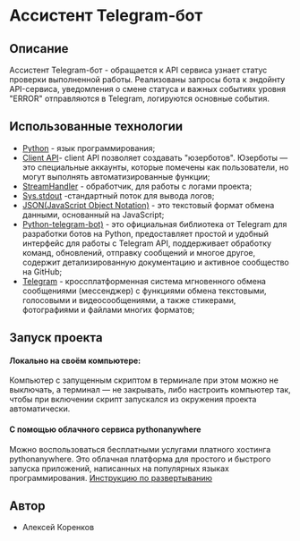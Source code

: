 # **Ассистент Telegram-бот**

## ****Описание****
Ассистент Telegram-бот - обращается к API сервиса узнает статус проверки выполненной работы.
Реализованы запросы бота к эндойнту API-сервиса, уведомления о смене статуса и важных событиях уровня "ERROR" отправляются в Telegram, логируются основные события.

## ****Использованные технологии****
- [Python](https://www.python.org/) - язык программирования;
- [Client API](https://appmaster.io/ru/glossary/api-klient)- client API позволяет создавать "юзерботов". Юзерботы — это специальные аккаунты, которые помечены как пользователи, но могут выполнять автоматизированные функции;
- [StreamHandler](https://docs.python.org/3/library/logging.handlers.html#streamhandler) - обработчик, для работы с логами проекта;
- [Sys.stdout](https://docs.python.org/3/library/sys.html#sys.stdout) -стандартный поток для вывода логов;
- [JSON(JavaScript Object Notation)](https://www.json.org/json-en.html) - это текстовый формат обмена данными, основанный на JavaScript;
- [Python-telegram-bot)](https://docs.python-telegram-bot.org/en/stable/index.html) - это официальная библиотека от Telegram для разработки ботов на Python, предоставляет простой и удобный интерфейс для работы с Telegram API, поддерживает обработку команд, обновлений, отправку сообщений и многое другое, содержит детализированную документацию и активное сообщество на GitHub;
- [Telegram](https://web.telegram.org/k/) - кроссплатформенная система мгновенного обмена сообщениями (мессенджер) с функциями обмена текстовыми, голосовыми и видеосообщениями, а также стикерами, фотографиями и файлами многих форматов;


## ****Запуск проекта****
#### Локально на своём компьютере:
Компьютер с запущенным скриптом в терминале при этом можно не выключать, а терминал — не закрывать, либо настроить компьютер так, чтобы при включении скрипт запускался из окружения проекта автоматически.
#### С помощью облачного сервиса pythonanywhere
Можно воспользоваться бесплатными услугами платного хостинга pythonanywhere. Это облачная платформа для простого и быстрого запуска приложений, написанных на популярных языках программирования. [Инструкцию по развертыванию](https://help.pythonanywhere.com/pages/DeployExistingDjangoProject/)

## **Автор**
- Алексей Коренков
